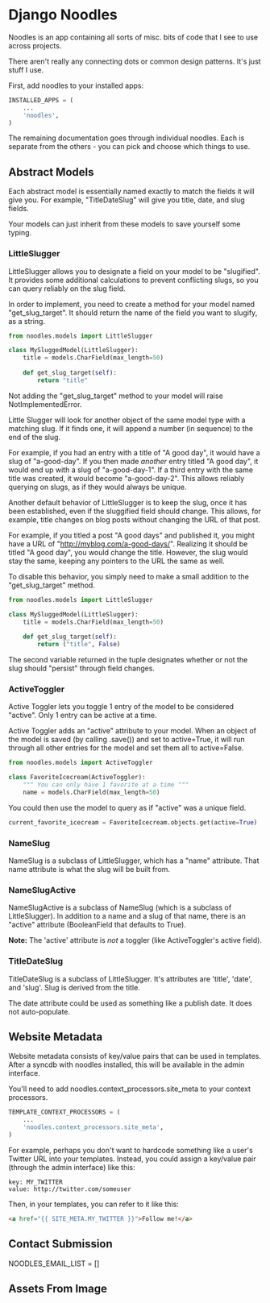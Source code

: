 Django Noodles
==============
Noodles is an app containing all sorts of misc. bits of code that I see to use across projects.

There aren't really any connecting dots or common design patterns. It's just stuff I use.

First, add noodles to your installed apps:
```python
INSTALLED_APPS = (
    ...
    'noodles',
)
```

The remaining documentation goes through individual noodles. Each is separate from the others - you can pick and choose which things to use.

Abstract Models
---------------
Each abstract model is essentially named exactly to match the fields it will give you. For example, "TitleDateSlug" will give you title, date, and slug fields. 

Your models can just inherit from these models to save yourself some typing.

### LittleSlugger
LittleSlugger allows you to designate a field on your model to be "slugified". It provides some additional calculations to prevent conflicting slugs, so you can query reliably on the slug field.

In order to implement, you need to create a method for your model named "get_slug_target". It should return the name of the field you want to slugify, as a string.
```python
from noodles.models import LittleSlugger

class MySluggedModel(LittleSlugger):
    title = models.CharField(max_length=50)
    
    def get_slug_target(self):
        return "title"	    
```
Not adding the "get_slug_target" method to your model will raise NotImplementedError.

Little Slugger will look for another object of the same model type with a matching slug. If it finds one, it will append a number (in sequence) to the end of the slug.

For example, if you had an entry with a title of "A good day", it would have a slug of "a-good-day". If you then made _another_ entry titled "A good day", it would end up with a slug of "a-good-day-1". If a third entry with the same title was created, it would become "a-good-day-2". This allows reliably querying on slugs, as if they would always be unique.

Another default behavior of LittleSlugger is to keep the slug, once it has been established, even if the sluggified field should change. This allows, for example, title changes on blog posts without changing the URL of that post.

For example, if you titled a post "A good days" and published it, you might have a URL of "http://myblog.com/a-good-days/". Realizing it should be titled "A good day", you would change the title. However, the slug would stay the same, keeping any pointers to the URL the same as well.

To disable this behavior, you simply need to make a small addition to the "get_slug_target" method.
```python
from noodles.models import LittleSlugger

class MySluggedModel(LittleSlugger):
    title = models.CharField(max_length=50)
    
    def get_slug_target(self):
        return ("title", False)	    
```
The second variable returned in the tuple designates whether or not the slug should "persist" through field changes.

### ActiveToggler
Active Toggler lets you toggle 1 entry of the model to be considered "active". Only 1 entry can be active at a time. 

Active Toggler adds an "active" attribute to your model. When an object of the model is saved (by calling .save()) and set to active=True, it will run through all other entries for the model and set them all to active=False.

```python
from noodles.models import ActiveToggler

class FavoriteIcecream(ActiveToggler):
    """ You can only have 1 favorite at a time """
    name = models.CharField(max_length=50)
```

You could then use the model to query as if "active" was a unique field.
```python
current_favorite_icecream = FavoriteIcecream.objects.get(active=True)
```

### NameSlug
NameSlug is a subclass of LittleSlugger, which has a "name" attribute. That name attribute is what the slug will be built from.

### NameSlugActive
NameSlugActive is a subclass of NameSlug (which is a subclass of LittleSlugger). In addition to a name and a slug of that name, there is an "active" attribute (BooleanField that defaults to True). 

**Note:** The 'active' attribute is _not_ a toggler (like ActiveToggler's active field).
 
### TitleDateSlug
TitleDateSlug is a subclass of LittleSlugger. It's attributes are 'title', 'date', and 'slug'. Slug is derived from the title. 

The date attribute could be used as something like a publish date. It does not auto-populate.


Website Metadata
----------------
Website metadata consists of key/value pairs that can be used in templates. After a syncdb with noodles installed, this will be available in the admin interface.

You'll need to add noodles.context_processors.site_meta to your context processors.
```python
TEMPLATE_CONTEXT_PROCESSORS = (
    ...
    'noodles.context_processors.site_meta',
)
```
For example, perhaps you don't want to hardcode something like a user's Twitter URL into your templates. Instead, you could assign a key/value pair (through the admin interface) like this:

	key: MY_TWITTER
	value: http://twitter.com/someuser

Then, in your templates, you can refer to it like this:
```html
<a href="{{ SITE_META.MY_TWITTER }}">Follow me!</a>
```

Contact Submission
------------------
NOODLES_EMAIL_LIST = []

Assets From Image
-----------------